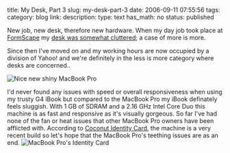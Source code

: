 title: My Desk, Part 3
slug: my-desk-part-3
date: 2006-09-11 07:55:56
tags: 
category: blog
link: 
description: 
type: text
has_math: no
status: published

New job, new desk, therefore new hardware. When my day job took place at [FormScape](http://www.formscape.com "http://www.formscape.com") my [desk was somewhat cluttered](/2006/02/08/my-desk/ "/2006/02/08/my-desk/"); a case of more is more.

Since then I've moved on and my working hours are now occupied by a division of Yahoo! and we're definitely in the less is more category where desks are concerned..

<!-- TEASER_END -->

![Nice new shiny MacBook Pro](/wp-content/uploads/2006/09/07-09-06_0924.jpg)

I'd never found any issues with speed or overall responsiveness when using my trusty G4 iBook but compared to the MacBook Pro my iBook definately feels sluggish. With 1 GB of SDRAM and a 2.16 GHz Intel Core Duo this machine is as fast and responsive as it's visually gorgeous. So far I've had none of the fan or heat issues that other MacBook Pro owners have been afflicted with. According to [Coconut Identity Card](http://www.coconut-flavour.com/coconutidentitycard/index.html "http://www.coconut-flavour.com/coconutidentitycard/index.html"), the machine is a very recent build so let's hope that the MacBook Pro's teething issues are as an end.
![MacBook Pro's Identity Card](/wp-content/uploads/2006/09/Identity%20Card.png)

